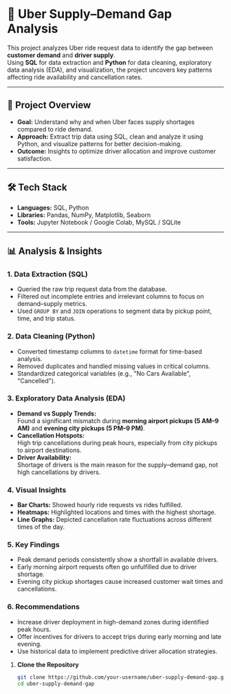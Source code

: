 # 🚖 Uber Supply–Demand Gap Analysis

This project analyzes Uber ride request data to identify the gap between **customer demand** and **driver supply**.  
Using **SQL** for data extraction and **Python** for data cleaning, exploratory data analysis (EDA), and visualization, the project uncovers key patterns affecting ride availability and cancellation rates.

---

## 📌 Project Overview
- **Goal:** Understand why and when Uber faces supply shortages compared to ride demand.
- **Approach:** Extract trip data using SQL, clean and analyze it using Python, and visualize patterns for better decision-making.
- **Outcome:** Insights to optimize driver allocation and improve customer satisfaction.

---

## 🛠 Tech Stack
- **Languages:** SQL, Python
- **Libraries:** Pandas, NumPy, Matplotlib, Seaborn
- **Tools:** Jupyter Notebook / Google Colab, MySQL / SQLite

---

## 📊 Analysis & Insights

### 1. Data Extraction (SQL)
- Queried the raw trip request data from the database.
- Filtered out incomplete entries and irrelevant columns to focus on demand–supply metrics.
- Used `GROUP BY` and `JOIN` operations to segment data by pickup point, time, and trip status.

### 2. Data Cleaning (Python)
- Converted timestamp columns to `datetime` format for time-based analysis.
- Removed duplicates and handled missing values in critical columns.
- Standardized categorical variables (e.g., "No Cars Available", "Cancelled").

### 3. Exploratory Data Analysis (EDA)
- **Demand vs Supply Trends:**  
  Found a significant mismatch during **morning airport pickups (5 AM–9 AM)** and **evening city pickups (5 PM–9 PM)**.
- **Cancellation Hotspots:**  
  High trip cancellations during peak hours, especially from city pickups to airport destinations.
- **Driver Availability:**  
  Shortage of drivers is the main reason for the supply–demand gap, not high cancellations by drivers.

### 4. Visual Insights
- **Bar Charts:** Showed hourly ride requests vs rides fulfilled.
- **Heatmaps:** Highlighted locations and times with the highest shortage.
- **Line Graphs:** Depicted cancellation rate fluctuations across different times of the day.

### 5. Key Findings
- Peak demand periods consistently show a shortfall in available drivers.
- Early morning airport requests often go unfulfilled due to driver shortage.
- Evening city pickup shortages cause increased customer wait times and cancellations.

### 6. Recommendations
- Increase driver deployment in high-demand zones during identified peak hours.
- Offer incentives for drivers to accept trips during early morning and late evening.
- Use historical data to implement predictive driver allocation strategies.

1. **Clone the Repository**
   ```bash
   git clone https://github.com/your-username/uber-supply-demand-gap.git
   cd uber-supply-demand-gap

